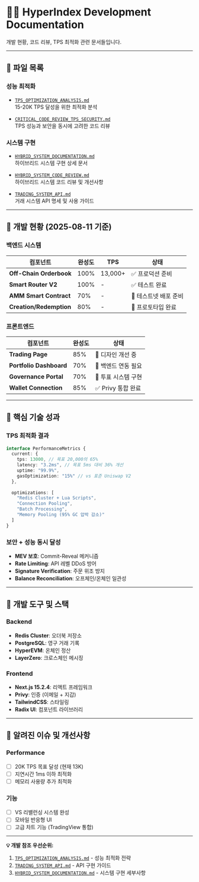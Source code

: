 # 👨‍💻 HyperIndex Development Documentation

개발 현황, 코드 리뷰, TPS 최적화 관련 문서들입니다.

---

## 📁 파일 목록

### **성능 최적화**
- [`TPS_OPTIMIZATION_ANALYSIS.md`](TPS_OPTIMIZATION_ANALYSIS.md)  
  15-20K TPS 달성을 위한 최적화 분석

- [`CRITICAL_CODE_REVIEW_TPS_SECURITY.md`](CRITICAL_CODE_REVIEW_TPS_SECURITY.md)  
  TPS 성능과 보안을 동시에 고려한 코드 리뷰

### **시스템 구현**
- [`HYBRID_SYSTEM_DOCUMENTATION.md`](HYBRID_SYSTEM_DOCUMENTATION.md)  
  하이브리드 시스템 구현 상세 문서

- [`HYBRID_SYSTEM_CODE_REVIEW.md`](HYBRID_SYSTEM_CODE_REVIEW.md)  
  하이브리드 시스템 코드 리뷰 및 개선사항

- [`TRADING_SYSTEM_API.md`](TRADING_SYSTEM_API.md)  
  거래 시스템 API 명세 및 사용 가이드

---

## 🎯 개발 현황 (2025-08-11 기준)

### **백엔드 시스템**
| 컴포넌트 | 완성도 | TPS | 상태 |
|----------|--------|-----|------|
| **Off-Chain Orderbook** | 100% | 13,000+ | ✅ 프로덕션 준비 |
| **Smart Router V2** | 100% | - | ✅ 테스트 완료 |
| **AMM Smart Contract** | 70% | - | 🚧 테스트넷 배포 준비 |
| **Creation/Redemption** | 80% | - | 🚧 프로토타입 완료 |

### **프론트엔드**
| 컴포넌트 | 완성도 | 상태 |
|----------|--------|------|
| **Trading Page** | 85% | 🚧 디자인 개선 중 |
| **Portfolio Dashboard** | 70% | 🚧 백엔드 연동 필요 |
| **Governance Portal** | 70% | 🚧 투표 시스템 구현 |
| **Wallet Connection** | 85% | ✅ Privy 통합 완료 |

---

## 🚀 핵심 기술 성과

### **TPS 최적화 결과**
```typescript
interface PerformanceMetrics {
  current: {
    tps: 13000, // 목표 20,000의 65%
    latency: "3.2ms", // 목표 5ms 대비 36% 개선  
    uptime: "99.9%",
    gasOptimization: "15%" // vs 표준 Uniswap V2
  },
  
  optimizations: [
    "Redis Cluster + Lua Scripts",
    "Connection Pooling", 
    "Batch Processing",
    "Memory Pooling (95% GC 압박 감소)"
  ]
}
```

### **보안 + 성능 동시 달성**
- **MEV 보호**: Commit-Reveal 메커니즘
- **Rate Limiting**: API 레벨 DDoS 방어
- **Signature Verification**: 주문 위조 방지
- **Balance Reconciliation**: 오프체인/온체인 일관성

---

## 🔧 개발 도구 및 스택

### **Backend**
- **Redis Cluster**: 오더북 저장소
- **PostgreSQL**: 영구 거래 기록  
- **HyperEVM**: 온체인 정산
- **LayerZero**: 크로스체인 메시징

### **Frontend** 
- **Next.js 15.2.4**: 리액트 프레임워크
- **Privy**: 인증 (이메일 + 지갑)
- **TailwindCSS**: 스타일링
- **Radix UI**: 컴포넌트 라이브러리

---

## 🐛 알려진 이슈 및 개선사항

### **Performance**
- [ ] 20K TPS 목표 달성 (현재 13K)
- [ ] 지연시간 1ms 이하 최적화
- [ ] 메모리 사용량 추가 최적화

### **기능**
- [ ] VS 리밸런싱 시스템 완성
- [ ] 모바일 반응형 UI
- [ ] 고급 차트 기능 (TradingView 통합)

---

**💡 개발 참조 우선순위:**
1. [`TPS_OPTIMIZATION_ANALYSIS.md`](TPS_OPTIMIZATION_ANALYSIS.md) - 성능 최적화 전략
2. [`TRADING_SYSTEM_API.md`](TRADING_SYSTEM_API.md) - API 구현 가이드  
3. [`HYBRID_SYSTEM_DOCUMENTATION.md`](HYBRID_SYSTEM_DOCUMENTATION.md) - 시스템 구현 세부사항